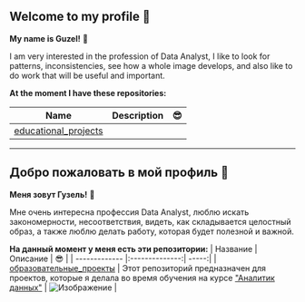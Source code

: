 ## Welcome to my profile 🤗

**My name is Guzel!** 👋

I am very interested in the profession of Data Analyst, I like to look for patterns, inconsistencies,
see how a whole image develops, and also like to do work that will be useful and important.

**Аt the moment I have these repositories:**

| Name        | Description           | 😎 |
| ------------- |:-------------:| -----:|
| [educational_projects](https://s01vlx.storage.yandex.net/rdisk/55c9608015f0a03744508133573ffab528d883342283a2cdbf6efe9127d337e3/6336cf51/aMxkKUXuZqrxxhprtBhKYijEp_PXN8bvNX-qaiDwFzoCFlRX9G0ruGYiwBum5sEHTmltk2gmaMdDctp-MQITVA==?uid=35512604&filename=Ya_logo_ing.jpg&disposition=inline&hash=&limit=0&content_type=image%2Fjpeg&owner_uid=35512604&fsize=4109&hid=232b7d6522b68bfc17eb8edf78a2cfee&media_type=image&tknv=v2&etag=3ac4b6635bab34c561876a747cfcb30a&rtoken=f8FJuVctPJz6&force_default=yes&ycrid=na-e0ccc87c662240fc61a2ab69325a9cad-downloader24f&ts=5e9e314e5b640&s=0a87c62548a369bf681d7139f556c6d78ada1730ba5d4753bc6fadf8b544d4d7&pb=U2FsdGVkX18T33yCJcQhI6pjSDWP-BgCCzX1ZAJrH5ozAajZvKyAIuLWshKl-b5Ai2SOOcIFbsA_vmi9Cdd96yJgZO2W-f1rltZejzuvmlU) |
____
## Добро пожаловать в мой профиль 🤗

**Меня зовут Гузель!** 👋

Мне очень интересна профессия Data Analyst, люблю искать закономерности, несоответствия,
видеть, как складывается целостный образ, а также люблю делать работу, которая будет полезной и важной.

**На данный момент у меня есть эти репозитории:**
| Название | Описание | 😎 |
| ------------- |:--------------:| -----:|
| [образовательные_проекты](https://github.com/guzel-miftakhova/educational_projects) | Этот репозиторий предназначен для проектов, которые я делала во время обучения на курсе ["Аналитик данных"](https://practicum.yandex.ru/data-analyst/) | ![Изображение](https://media-i.on1.click/0x0/commons/thumb/2/20/Width_1600.png/200px-Width_1600.png) |
